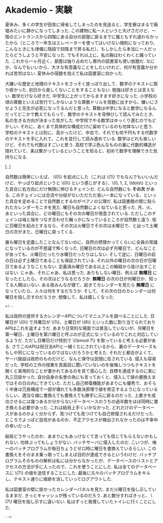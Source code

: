 # Akademio - 実験

夏休み、多くの学生が田舎に帰省してしまったのを見送ると、学生寮はまるで廃墟みたいに静かになってしまった.
この建物に私一人というと大げさだけど、一階のエントランスから四階にある自分の部屋に戻るまでに誰ともすれ違わなかったから（ところで一年生はエレベーターを使ってはいけない規則になっており、こんなときにも律儀に階段で四階まで昇る私だ）、もしかしたら本当に一人だったらどうしようと不安になった.
でもそれ以上に、私の胸はわくわくと踊っていた.
これから一ヶ月近く、部屋は独り占めだし寮内の図書室も使い放題だ.
なにか、なんでもいいから、大きな有意義なことをしたいけれど、何が有意義か分かれば苦労はない.
夏休みの宿題を抱えて私は図書室に向かった.

大嫌いな歴史と地理のテキストをさっそく放っぽり出して、数学のテキストに取り掛かった.
初日から楽しくないことをすることもない.
勉強は好きとは言えない.
数学だけなら好きだ.
中学生に上がってからますます好きになった.
小学校の頃の算数といえば苦行でしかないような算数ドリルを宿題に出すから、嫌いにさせようと先生が必死になってるんだと思った.
算数は中学になると数学になるんだってどこかで教えてもらって、数学のテキストを背伸びして読んでみたとき、私の生きる方向が決まった気がした.
中学校でやる数学はゆっくり進むのでもどかしい.
それに、あくまで具体的な構成だけに留めているのも勿体ないと思う.
学校のテキストとは別に、高かったけど、中古で、それでも何千円もする代数学のテキストを手に入れて、これを並行して読み進めている.
数学はどれも楽しいけど、それでも代数はすごいと思う.
高校で学ぶ色んなものの裏に代数的構造が隠れていて、実は繋がっているということを知ると、初めて数学を理解できた気持ちになる.


[..]


自然数は簡単にいえば、 \\(0\\) を起点にした（これは \\(1\\) でもなんでもいいんだけど、やっぱり起点というと \\(0\\) という感じがする）、\\(0, 1, 2, \ldots\\) といった具合に右方向にだけ無限に伸びるチェインだ.
どんな自然数にも **その次** がある.
このチェインには合流や分岐がないただただ長い一本になっている、といった具合を定めることで自然数とするのがペアノの公理だ.
私は図書館の壁に貼られたカレンダーモニタを見た.
曜日も自然数によく似ていると思った.
月、火、水といった具合に、どの曜日にもその次の曜日が用意されている.
ただしこのチェインは端と端をつなぎ合わせた輪っかになっているところが自然数と違う.
仮に日曜日を起点とするなら、その次は火曜日でその次は水曜日で、と辿って土曜日の次がまた、日曜日に戻ってくる.

誰も曜日を定義したことなんてないのに、自然の摂理かってくらいに全員の常識になっているのが不思議で怖くなった.
日曜日の次は必ず月曜日で、どんなことがあっても、火曜日だったり水曜日だったりはしない.
そして逆に、日曜日の前の日は必ず土曜日であることも保証されている.
それ以外の曜日の次の日が日曜日であるようなこともない.
定義済み曜日である以上この輪廻から抜け出すことはない.
じゃあ、それじゃあ、私は思った.
ありもしない曜日、例えば **無曜日** になったとしたら、その次はどうなるだろうか.
**無曜日** の次の日が何曜日か、知ってる人類はいない.
ある夜みんなが寝て、起きてカレンダーを見たら **無曜日** になっていたら、人々は何をするだろうか.
そして、その次の日のカレンダーは何曜日を指し示すのだろうか.
想像して、私は嬉しくなった.

`<!--`

私は政府の提供するカレンダーAPIについてマニュアルを調べることにした.
日曜日が \\(0\\) で月曜日が \\(1\\)、土曜日が \\(6\\) といった数に割り当てられておりAPIはこれを返すようだ.
あまり日常的な場面では普及していないが、月曜日を第一曜日、土曜日を第六曜日と呼ぶのが正式になっているのでこれと対応しているようだ.
ただし日曜日だけ特別で \\(\bmod 7\\) を取っていると考える必要がある.
さてこのAPIは祝日法APIと一緒くたにされているから、裏のデータベースももしや同じになっているのではないだろうかと考えた.
それだと都合がよくて、サーバ施設は政府のものだけど、なんと保守は民間に任されている.
侵入も容易だった.
学校の工作の授業を真面目に聞いていないのを後悔しつつもテキストを開くと実用的なことが書かれてあるのを見て感心した.
目標を達成するのに実に丸三日掛かった.
自分自身の名誉の為にも言っておくと、侵入して値の書換えまではその日の内にできていた.
ただし自己修復機能があまりにも優秀で、おそらく中身は冗長構成で一部が壊れても多数決原理で値を修正するようになっているらしい、適当な値に書換えても書換えても勝手に元に戻るのだった.
上書きを成功させるには幾つあるか分からないデータベースのうちの過半数をほぼ同時に書き換える必要があった.
これは結局上手くいかなかった.
どれだけのデータベースがあるのかよく分からず、見つけても見つけても自己修復されるだけだった.
ところでよっぽど自信があるのか、不正アクセスが検出されなかったのは不幸中の幸いだった.

結局どうやったのか、あまりにもあっけなくて言っても信じてもらえないかもしれない.
勿体ぶってもしょうがない.
バッチサーバに侵入したのだ.
こいつが、唯一のバッチプログラムが毎日ちょうどゼロ時に曜日を書換えているらしい.
この書換えをそのまま乗っ取ってしまえば目的が達成できるというわけだ.
バッチプログラムそのものの解析は私には分からなかったが、データベースのリストとアクセスの方法が手に入ったので、これを使うことにした.
私は全てのデータベースに \\(7\\) の値を送信することにした.
最後に元々のバッチプログラムをキルし、テキスト通りに痕跡を消していってログアウトした.

私は図書室の壁に掛かったカレンダーパネルを見た.
まだ火曜日を指し示しているままだ.
きっとキャッシュが残っているのだろう.
あと数分すればきっと、 \\(7\\) 曜日を指し示すに違いない.
私はずっと我慢していたトイレに行くことにした.

`-->`
